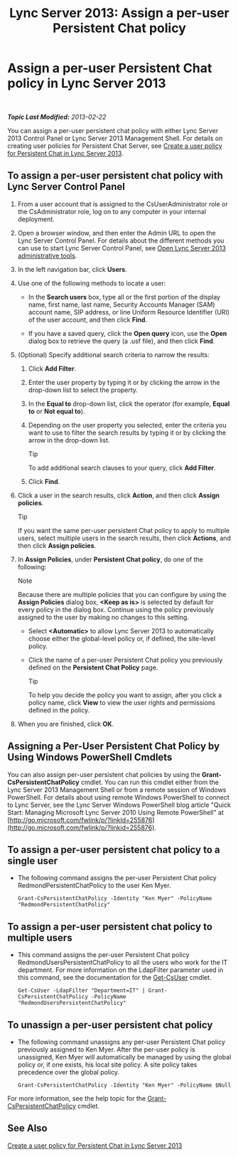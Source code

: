 ﻿---
title: 'Lync Server 2013: Assign a per-user Persistent Chat policy'
TOCTitle: Assign a per-user Persistent Chat policy
ms:assetid: e22168f2-fde1-4f0a-b194-1fc881436822
ms:mtpsurl: https://technet.microsoft.com/en-us/library/JJ721908(v=OCS.15)
ms:contentKeyID: 49733842
ms.date: 07/23/2014
mtps_version: v=OCS.15
---

<div data-xmlns="http://www.w3.org/1999/xhtml">

<div class="topic" data-xmlns="http://www.w3.org/1999/xhtml" data-msxsl="urn:schemas-microsoft-com:xslt" data-cs="http://msdn.microsoft.com/en-us/">

<div data-asp="http://msdn2.microsoft.com/asp">

# Assign a per-user Persistent Chat policy in Lync Server 2013

</div>

<div id="mainSection">

<div id="mainBody">

<span> </span>

_**Topic Last Modified:** 2013-02-22_

You can assign a per-user persistent chat policy with either Lync Server 2013 Control Panel or Lync Server 2013 Management Shell. For details on creating user policies for Persistent Chat Server, see [Create a user policy for Persistent Chat in Lync Server 2013](lync-server-2013-create-a-user-policy-for-persistent-chat.md).

<div>

## To assign a per-user persistent chat policy with Lync Server Control Panel

1.  From a user account that is assigned to the CsUserAdministrator role or the CsAdministrator role, log on to any computer in your internal deployment.

2.  Open a browser window, and then enter the Admin URL to open the Lync Server Control Panel. For details about the different methods you can use to start Lync Server Control Panel, see [Open Lync Server 2013 administrative tools](lync-server-2013-open-lync-server-administrative-tools.md).

3.  In the left navigation bar, click **Users**.

4.  Use one of the following methods to locate a user:
    
      - In the **Search users** box, type all or the first portion of the display name, first name, last name, Security Accounts Manager (SAM) account name, SIP address, or line Uniform Resource Identifier (URI) of the user account, and then click **Find**.
    
      - If you have a saved query, click the **Open query** icon, use the **Open** dialog box to retrieve the query (a .usf file), and then click **Find**.

5.  (Optional) Specify additional search criteria to narrow the results:
    
    1.  Click **Add Filter**.
    
    2.  Enter the user property by typing it or by clicking the arrow in the drop-down list to select the property.
    
    3.  In the **Equal to** drop-down list, click the operator (for example, **Equal to** or **Not equal to**).
    
    4.  Depending on the user property you selected, enter the criteria you want to use to filter the search results by typing it or by clicking the arrow in the drop-down list.
        
        <div class="alert">
        

        > [!TIP]
        > To add additional search clauses to your query, click <STRONG>Add Filter</STRONG>.

        
        </div>
    
    5.  Click **Find**.

6.  Click a user in the search results, click **Action**, and then click **Assign policies**.
    
    <div class="alert">
    

    > [!TIP]
    > If you want the same per-user persistent Chat policy to apply to multiple users, select multiple users in the search results, then click <STRONG>Actions</STRONG>, and then click <STRONG>Assign policies</STRONG>.

    
    </div>

7.  In **Assign Policies**, under **Persistent Chat policy**, do one of the following:
    
    <div class="alert">
    

    > [!NOTE]
    > Because there are multiple policies that you can configure by using the <STRONG>Assign Policies</STRONG> dialog box, <STRONG>&lt;Keep as is&gt;</STRONG> is selected by default for every policy in the dialog box. Continue using the policy previously assigned to the user by making no changes to this setting.

    
    </div>
    
      - Select **\<Automatic\>** to allow Lync Server 2013 to automatically choose either the global-level policy or, if defined, the site-level policy.
    
      - Click the name of a per-user Persistent Chat policy you previously defined on the **Persistent Chat Policy** page.
        
        <div class="alert">
        

        > [!TIP]
        > To help you decide the policy you want to assign, after you click a policy name, click <STRONG>View</STRONG> to view the user rights and permissions defined in the policy.

        
        </div>

8.  When you are finished, click **OK**.

</div>

<div>

## Assigning a Per-User Persistent Chat Policy by Using Windows PowerShell Cmdlets

You can also assign per-user persistent chat policies by using the **Grant-CsPersistentChatPolicy** cmdlet. You can run this cmdlet either from the Lync Server 2013 Management Shell or from a remote session of Windows PowerShell. For details about using remote Windows PowerShell to connect to Lync Server, see the Lync Server Windows PowerShell blog article "Quick Start: Managing Microsoft Lync Server 2010 Using Remote PowerShell" at [http://go.microsoft.com/fwlink/p/?linkId=255876](http://go.microsoft.com/fwlink/p/?linkid=255876).

<div>

## To assign a per-user persistent chat policy to a single user

  - The following command assigns the per-user Persistent Chat policy RedmondPersistentChatPolicy to the user Ken Myer.
    
        Grant-CsPersistentChatPolicy -Identity "Ken Myer" -PolicyName "RedmondPersistentChatPolicy"

</div>

<div>

## To assign a per-user persistent chat policy to multiple users

  - This command assigns the per-user Persistent Chat policy RedmondUsersPersistentChatPolicy to all the users who work for the IT department. For more information on the LdapFilter parameter used in this command, see the documentation for the [Get-CsUser](get-csuser.md) cmdlet.
    
        Get-CsUser -LdapFilter "Department=IT" | Grant-CsPersistentChatPolicy -PolicyName "RedmondUsersPersistentChatPolicy"

</div>

<div>

## To unassign a per-user persistent chat policy

  - The following command unassigns any per-user Persistent Chat policy previously assigned to Ken Myer. After the per-user policy is unassigned, Ken Myer will automatically be managed by using the global policy or, if one exists, his local site policy. A site policy takes precedence over the global policy.
    
        Grant-CsPersistentChatPolicy -Identity "Ken Myer" -PolicyName $Null

</div>

For more information, see the help topic for the [Grant-CsPersistentChatPolicy](grant-cspersistentchatpolicy.md) cmdlet.

</div>

<div>

## See Also


[Create a user policy for Persistent Chat in Lync Server 2013](lync-server-2013-create-a-user-policy-for-persistent-chat.md)  
  

</div>

</div>

<span> </span>

</div>

</div>

</div>

